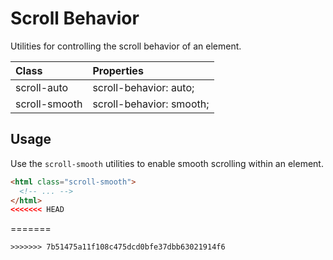 # Scroll Behavior

Utilities for controlling the scroll behavior of an element.

| Class         | Properties               |
| :------------ | :----------------------- |
| scroll-auto   | scroll-behavior: auto;   |
| scroll-smooth | scroll-behavior: smooth; |

## Usage

Use the `scroll-smooth` utilities to enable smooth scrolling within an element.

```html
<html class="scroll-smooth">
  <!-- ... -->
</html>
<<<<<<< HEAD
```
=======
```
>>>>>>> 7b51475a11f108c475dcd0bfe37dbb63021914f6
